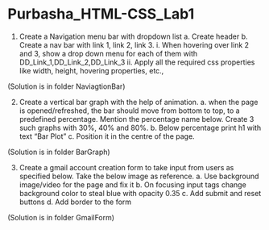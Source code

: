 # Purbasha_HTML-CSS_Lab1

1. Create a Navigation menu bar with dropdown list
      a. Create header
      b. Create a nav bar with link 1, link 2, link 3.
           i. When hovering over link 2 and 3, show a drop down menu for each of them with DD_Link_1,DD_Link_2,DD_Link_3
           ii. Apply all the required css properties like width, height, hovering properties, etc.,
 
 (Solution is in folder NaviagtionBar)          
 
2. Create a vertical bar graph with the help of animation.
     a. when the page is opened/refreshed, the bar should move from bottom to top, to a predefined percentage. 
        Mention the percentage name below. Create 3 such graphs with 30%, 40% and 80%.
     b. Below percentage print h1 with text “Bar Plot”
     c. Position it in the centre of the page.
    
 (Solution is in folder BarGraph) 

3. Create a gmail account creation form to take input from users as specified below. Take the below image as reference.
    a. Use background image/video for the page and fix it
    b. On focusing input tags change background color to steal blue with opacity 0.35
    c. Add submit and reset buttons
    d. Add border to the form

 (Solution is in folder GmailForm) 
   
